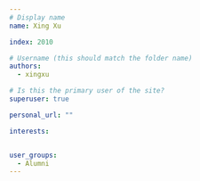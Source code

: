 ```yaml
---
# Display name
name: Xing Xu

index: 2010

# Username (this should match the folder name)
authors:
  - xingxu

# Is this the primary user of the site?
superuser: true

personal_url: ""

interests:


user_groups:
  - Alumni
---
```

